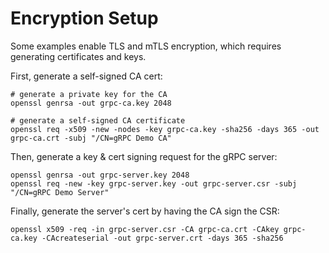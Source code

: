 # Encryption Setup

Some examples enable TLS and mTLS encryption, which requires generating
certificates and keys.


First, generate a self-signed CA cert:
```
# generate a private key for the CA
openssl genrsa -out grpc-ca.key 2048

# generate a self-signed CA certificate
openssl req -x509 -new -nodes -key grpc-ca.key -sha256 -days 365 -out grpc-ca.crt -subj "/CN=gRPC Demo CA"
```

Then, generate a key & cert signing request for the gRPC server:
```
openssl genrsa -out grpc-server.key 2048
openssl req -new -key grpc-server.key -out grpc-server.csr -subj "/CN=gRPC Demo Server"
```

Finally, generate the server's cert by having the CA sign the CSR:
```
openssl x509 -req -in grpc-server.csr -CA grpc-ca.crt -CAkey grpc-ca.key -CAcreateserial -out grpc-server.crt -days 365 -sha256
```
